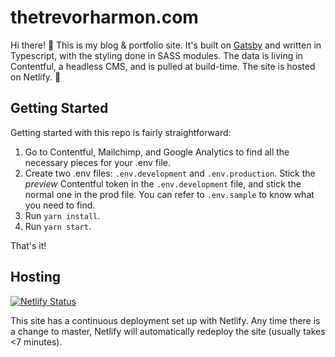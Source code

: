 # thetrevorharmon.com

Hi there! 👋 This is my blog & portfolio site. It's built on [Gatsby](https://gatsby.org) and written in Typescript, with the styling done in SASS modules. The data is living in Contentful, a headless CMS, and is pulled at build-time. The site is hosted on Netlify. 💪

## Getting Started

Getting started with this repo is fairly straightforward:

1. Go to Contentful, Mailchimp, and Google Analytics to find all the necessary pieces for your .env file.
2. Create two .env files: `.env.development` and `.env.production`. Stick the _preview_ Contentful token in the `.env.development` file, and stick the normal one in the prod file. You can refer to `.env.sample` to know what you need to find.
3. Run `yarn install`.
4. Run `yarn start`.

That's it!

## Hosting

[![Netlify Status](https://api.netlify.com/api/v1/badges/c6ab75d8-c5c5-4237-9ae8-c2320b3e7cac/deploy-status)](https://app.netlify.com/sites/thetrevorharmon/deploys)

This site has a continuous deployment set up with Netlify. Any time there is a change to master, Netlify will automatically redeploy the site (usually takes <7 minutes).
